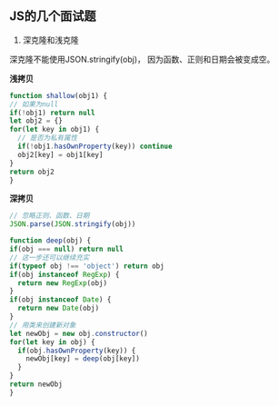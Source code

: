 JS的几个面试题
---

1. 深克隆和浅克隆

  深克隆不能使用JSON.stringify(obj)， 因为函数、正则和日期会被变成空。

  **浅拷贝**
  ```javascript
  function shallow(obj1) {
  // 如果为null
  if(!obj1) return null
  let obj2 = {}
  for(let key in obj1) {
    // 是否为私有属性
    if(!obj1.hasOwnProperty(key)) continue
    obj2[key] = obj1[key]
  }
  return obj2
  }
  ```

  **深拷贝**
  ```javascript
  // 忽略正则、函数、日期 
  JSON.parse(JSON.stringify(obj))
  ```
  ```javascript
  function deep(obj) {
  if(obj === null) return null
  // 这一步还可以继续充实
  if(typeof obj !== 'object') return obj
  if(obj instanceof RegExp) {
    return new RegExp(obj)
  }
  if(obj instanceof Date) {
    return new Date(obj)
  }
  // 用类来创建新对象
  let newObj = new obj.constructor()
  for(let key in obj) {
    if(obj.hasOwnProperty(key)) {
      newObj[key] = deep(obj[key])
    }
  }
  return newObj
}
  ```

